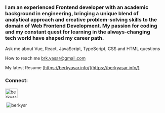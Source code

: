 <h3 align="left">
I am an experienced Frontend developer with an academic background in
engineering, bringing a unique blend of analytical approach and creative
problem-solving skills to the domain of Web Frontend Development.
My passion for coding and my constant quest for learning in the always-changing
tech world have shaped my career path.</h3>

Ask me about Vue, React, JavaScript, TypeScript, CSS and HTML questions

How to reach me brk.yasar@gmail.com

My latest Resume [https://berkyasar.info/](https://berkyasar.info/)

<h3 align="left">Connect:</h3>
<a href="https://www.linkedin.com/in/berkysr/" target="blank"><img align="center" src="https://cdn.jsdelivr.net/npm/simple-icons@3.0.1/icons/linkedin.svg" alt="berkysr" height="30" width="40" /></a>
<br>
<p>&nbsp;<img align="center" src="https://github-readme-stats.vercel.app/api?username=berkysr&show_icons=true&locale=en&bg_color=0d1117&text_color=fff" alt="berkysr" /></p>
